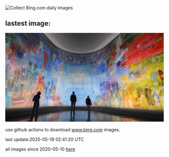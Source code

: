 ![Collect Bing.com daily images](https://github.com/counter2015/bing-daily-images/workflows/Collect%20Bing.com%20daily%20images/badge.svg)
## lastest image:
![](images/img.jpg)

use github actions to download www.bing.com images.

last update:2025-05-19 02:41:20 UTC

all images since 2020-05-10 [here](https://github.com/counter2015/bing-daily-images/tree/master/images) 
